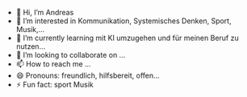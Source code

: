 - 👋 Hi, I’m Andreas  
- 👀 I’m interested in Kommunikation, Systemisches Denken, Sport, Musik,...
- 🌱 I’m currently learning mit KI umzugehen und für meinen Beruf zu nutzen...
- 💞️ I’m looking to collaborate on ...
- 📫 How to reach me ...
- 😄 Pronouns: freundlich, hilfsbereit, offen...
- ⚡ Fun fact: sport Musik

<!---
znep12/znep12 is a ✨ special ✨ repository because its `README.md` (this file) appears on your GitHub profile.
You can click the Preview link to take a look at your changes.
--->
